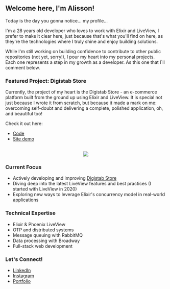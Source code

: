 
## Welcome here, I'm Alisson! 

Today is the day you gonna notice... my profile...

I'm a 28 years old developer who loves to work with Elixir and LiveView, I prefer to make it clear here, just because that's what you'll find on here, as they're the technologies where I truly shine and enjoy building solutions.

While I'm still working on building confidence to contribute to other public repositories (not yet, sorry!), I pour my heart into my personal projects. Each one represents a step in my growth as a developer. As this one that I`ll comment below.

###  Featured Project: Digistab Store

Currently, the project of my heart is the Digistab Store - an e-commerce platform built from the ground up using Elixir and LiveView. It is special not just because I wrote it from scratch, but because it made a mark on me: overcoming self-doubt and delivering a complete, polished application, oh, and beautiful too! 


Check it out here: 
- [Code](https://github.com/AlissonMachadoDev/digistab-store)
- [Site demo](https://digistab-store.alissonmachado.dev)

<br/>

<div align="center"> 
<a href="https://github.com/anuraghazra/github-readme-stats">
  <img align="center" src="https://github-readme-stats.vercel.app/api/top-langs/?username=ali1ariel&layout=compact&theme=midnight-purple&hide=css,java" />
</a>
</div>

###  Current Focus

-  Actively developing and improving [Digistab Store](https://github.com/AlissonMachadoDev/digistab-store)
-  Diving deep into the latest LiveView features and best practices (I started with LiveView in 2020)
-  Exploring new ways to leverage Elixir's concurrency model in real-world applications

###  Technical Expertise

- Elixir & Phoenix LiveView
- OTP and distributed systems
- Message queuing with RabbitMQ
- Data processing with Broadway
- Full-stack web development

###  Let's Connect!

-  [LinkedIn](https://www.linkedin.com/in/alisson-machado/)
-  [Instagram](https://www.instagram.com/ali1ariel/)
-  [Portfolio](https://alissonmachado.dev)

